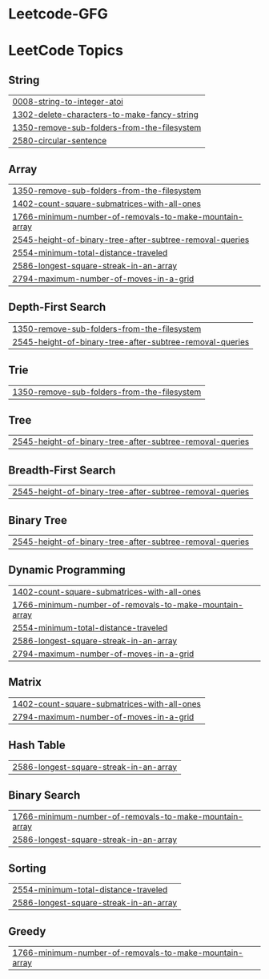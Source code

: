 # Leetcode-GFG
<!---LeetCode Topics Start-->
# LeetCode Topics
## String
|  |
| ------- |
| [0008-string-to-integer-atoi](https://github.com/Dhanu0407/Leetcode/tree/master/0008-string-to-integer-atoi) |
| [1302-delete-characters-to-make-fancy-string](https://github.com/Dhanu0407/Leetcode/tree/master/1302-delete-characters-to-make-fancy-string) |
| [1350-remove-sub-folders-from-the-filesystem](https://github.com/Dhanu0407/Leetcode/tree/master/1350-remove-sub-folders-from-the-filesystem) |
| [2580-circular-sentence](https://github.com/Dhanu0407/Leetcode/tree/master/2580-circular-sentence) |
## Array
|  |
| ------- |
| [1350-remove-sub-folders-from-the-filesystem](https://github.com/Dhanu0407/Leetcode/tree/master/1350-remove-sub-folders-from-the-filesystem) |
| [1402-count-square-submatrices-with-all-ones](https://github.com/Dhanu0407/Leetcode/tree/master/1402-count-square-submatrices-with-all-ones) |
| [1766-minimum-number-of-removals-to-make-mountain-array](https://github.com/Dhanu0407/Leetcode/tree/master/1766-minimum-number-of-removals-to-make-mountain-array) |
| [2545-height-of-binary-tree-after-subtree-removal-queries](https://github.com/Dhanu0407/Leetcode/tree/master/2545-height-of-binary-tree-after-subtree-removal-queries) |
| [2554-minimum-total-distance-traveled](https://github.com/Dhanu0407/Leetcode/tree/master/2554-minimum-total-distance-traveled) |
| [2586-longest-square-streak-in-an-array](https://github.com/Dhanu0407/Leetcode/tree/master/2586-longest-square-streak-in-an-array) |
| [2794-maximum-number-of-moves-in-a-grid](https://github.com/Dhanu0407/Leetcode/tree/master/2794-maximum-number-of-moves-in-a-grid) |
## Depth-First Search
|  |
| ------- |
| [1350-remove-sub-folders-from-the-filesystem](https://github.com/Dhanu0407/Leetcode/tree/master/1350-remove-sub-folders-from-the-filesystem) |
| [2545-height-of-binary-tree-after-subtree-removal-queries](https://github.com/Dhanu0407/Leetcode/tree/master/2545-height-of-binary-tree-after-subtree-removal-queries) |
## Trie
|  |
| ------- |
| [1350-remove-sub-folders-from-the-filesystem](https://github.com/Dhanu0407/Leetcode/tree/master/1350-remove-sub-folders-from-the-filesystem) |
## Tree
|  |
| ------- |
| [2545-height-of-binary-tree-after-subtree-removal-queries](https://github.com/Dhanu0407/Leetcode/tree/master/2545-height-of-binary-tree-after-subtree-removal-queries) |
## Breadth-First Search
|  |
| ------- |
| [2545-height-of-binary-tree-after-subtree-removal-queries](https://github.com/Dhanu0407/Leetcode/tree/master/2545-height-of-binary-tree-after-subtree-removal-queries) |
## Binary Tree
|  |
| ------- |
| [2545-height-of-binary-tree-after-subtree-removal-queries](https://github.com/Dhanu0407/Leetcode/tree/master/2545-height-of-binary-tree-after-subtree-removal-queries) |
## Dynamic Programming
|  |
| ------- |
| [1402-count-square-submatrices-with-all-ones](https://github.com/Dhanu0407/Leetcode/tree/master/1402-count-square-submatrices-with-all-ones) |
| [1766-minimum-number-of-removals-to-make-mountain-array](https://github.com/Dhanu0407/Leetcode/tree/master/1766-minimum-number-of-removals-to-make-mountain-array) |
| [2554-minimum-total-distance-traveled](https://github.com/Dhanu0407/Leetcode/tree/master/2554-minimum-total-distance-traveled) |
| [2586-longest-square-streak-in-an-array](https://github.com/Dhanu0407/Leetcode/tree/master/2586-longest-square-streak-in-an-array) |
| [2794-maximum-number-of-moves-in-a-grid](https://github.com/Dhanu0407/Leetcode/tree/master/2794-maximum-number-of-moves-in-a-grid) |
## Matrix
|  |
| ------- |
| [1402-count-square-submatrices-with-all-ones](https://github.com/Dhanu0407/Leetcode/tree/master/1402-count-square-submatrices-with-all-ones) |
| [2794-maximum-number-of-moves-in-a-grid](https://github.com/Dhanu0407/Leetcode/tree/master/2794-maximum-number-of-moves-in-a-grid) |
## Hash Table
|  |
| ------- |
| [2586-longest-square-streak-in-an-array](https://github.com/Dhanu0407/Leetcode/tree/master/2586-longest-square-streak-in-an-array) |
## Binary Search
|  |
| ------- |
| [1766-minimum-number-of-removals-to-make-mountain-array](https://github.com/Dhanu0407/Leetcode/tree/master/1766-minimum-number-of-removals-to-make-mountain-array) |
| [2586-longest-square-streak-in-an-array](https://github.com/Dhanu0407/Leetcode/tree/master/2586-longest-square-streak-in-an-array) |
## Sorting
|  |
| ------- |
| [2554-minimum-total-distance-traveled](https://github.com/Dhanu0407/Leetcode/tree/master/2554-minimum-total-distance-traveled) |
| [2586-longest-square-streak-in-an-array](https://github.com/Dhanu0407/Leetcode/tree/master/2586-longest-square-streak-in-an-array) |
## Greedy
|  |
| ------- |
| [1766-minimum-number-of-removals-to-make-mountain-array](https://github.com/Dhanu0407/Leetcode/tree/master/1766-minimum-number-of-removals-to-make-mountain-array) |
<!---LeetCode Topics End-->